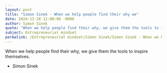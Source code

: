 ```yaml
---
layout: post
title: "Simon Sinek - When we help people find their why we"
date: 2024-12-28 12:00:00 -0000
author: Simon Sinek
quote: "When we help people find their why, we give them the tools to inspire themselves."
subject: Entrepreneurial mindset
permalink: /Entrepreneurial mindset/Simon Sinek/Simon Sinek - When we help people find their why we
---
```


When we help people find their why, we give them the tools to inspire themselves.

- Simon Sinek
